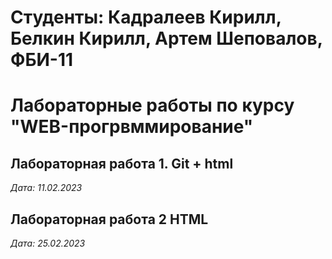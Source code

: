 # Студенты: Кадралеев Кирилл, Белкин Кирилл, Артем Шеповалов, ФБИ-11

# Лабораторные работы по курсу "WEB-прогрвммирование"

## Лабораторная работа 1. Git + html

*Дата: 11.02.2023*

## Лабораторная работа 2 HTML

*Дата: 25.02.2023*
